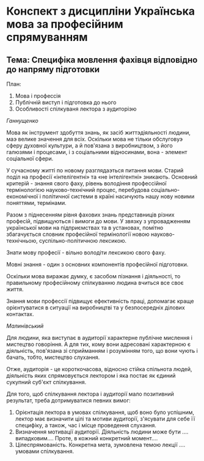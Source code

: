# Конспект з дисципліни Українська мова за професійним спрямуванням

## Тема: Специфіка мовлення фахівця відповідно до напряму підготовки

План:
1. Мова і профессія
2. Публічній виступ і підготовка до нього
3. Особливості спілкуваня лектора з аудиторіэю

*Ганнущенко*

Мова як інструмент здобуття знань, як засіб життэдіяльності людини, маэ велике значення для всіх.
Оскільки мова не тільки обслуговуэ сферу духовної культури, а й пов'язана з виробництвом, з його галюзями і процесами, і з соціальними відносинами, вона - элемент соціальної сфери.

У сучасному житті по новому разглядаэться питання мови.
Старий поділ на професії «інтелігентні» та «не інтелігентні» зникають.
Основний критерій - знання свого фаху, рівень володіння профессійної термінологією науково-технічний процес, перебудова соціально-економічної і політичної системи в країні насичують нашу нову новими поняттями, термінами.

Разом з піднесенням рівня фахових знань представниців різних професій, підвищуються і вимоги до мови. У звязку з упровадженням української мови на підприємствах та в установах, помітно збагачується словник професійної термінології новою науково-технічньою, суспільно-політичною лексикою.

Знати мову професії - вільно володіти лексикою свого фаху.

Мовні знання - один з основних компонентів професійної підготовки.

Оскільки мова виражає думку, є засобом пізнання і діяльності, то правильному професійному спілкуванню людина вчиться все своє життя.

Знання мови профессії підвищує ефективність праці, допомагає краще орієнтуватися в ситуації на виробництві та у безпосередніх ділових контактах.

*Малинівський*

Для людини, яка виступає в аудиторії характерне публічне мислення і мистецтво говоріння.
А для тих, кому вони адресовані характерною є діяльність, пов'язана зі сприйманням і розумінням того, що вони чують і бачать, тобто, мистецтво слухання.

Отже, аудиторія - це короткочасова, відносно стійка спільнота людей, діяльність яких спрямовується лектором і яка постає як єдиний сукупний суб'єкт спілкування.

Для того, щоб спілкування лектора і аудиторії мало позитивний результат, треба дотримуватися певних вимог:
1. Орієнтація лектора в умовах спілкування, щоб воно було успішним, лектор має визначити цілі та мотиви аудиторії, з'ясувати для себе її специфіку, а також, час і місце проведення слухання.
2. Визначення мотивації аудиторії. Діяльність людини може бути .... випадковим.... Проте, в кожний конкретний момент.... 
3. Цілеспрямованість. Конкретна мета, зумовлена темою лекції .... умовами спілкування.
